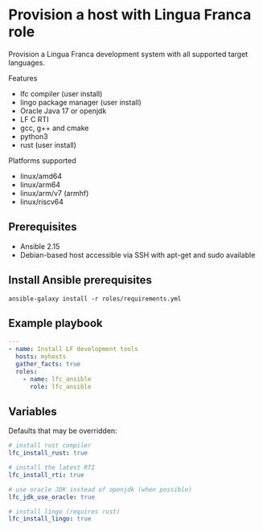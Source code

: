 # Provision a host with Lingua Franca role

Provision a Lingua Franca development system with all supported target languages.

Features

- lfc compiler (user install)
- lingo package manager (user install)
- Oracle Java 17 or openjdk
- LF C RTI
- gcc, g++ and cmake
- python3
- rust (user install)

Platforms supported

- linux/amd64
- linux/arm64
- linux/arm/v7 (armhf)
- linux/riscv64

## Prerequisites

- Ansible 2.15
- Debian-based host accessible via SSH with apt-get and sudo available

## Install Ansible prerequisites

```shell
ansible-galaxy install -r roles/requirements.yml
```

## Example playbook

```yaml
---
- name: Install LF development tools
  hosts: myhosts
  gather_facts: true
  roles:
    - name: lfc_ansible
      role: lfc_ansible
```

## Variables

Defaults that may be overridden:

```yaml
# install rust compiler
lfc_install_rust: true

# install the latest RTI
lfc_install_rti: true

# use oracle JDK instead of openjdk (when possible)
lfc_jdk_use_oracle: true

# install lingo (requires rust)
lfc_install_lingo: true
```
